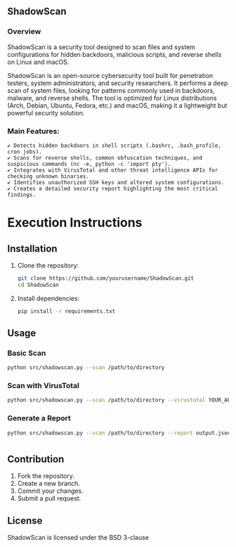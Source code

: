 ## ShadowScan

### Overview
ShadowScan is a security tool designed to scan files and system configurations for hidden backdoors, malicious scripts, and reverse shells on Linux and macOS.

ShadowScan is an open-source cybersecurity tool built for penetration testers, system administrators, and security researchers.
It performs a deep scan of system files, looking for patterns commonly used in backdoors, malware, and reverse shells.
The tool is optimized for Linux distributions (Arch, Debian, Ubuntu, Fedora, etc.) and macOS, making it a lightweight but powerful security solution.

### Main Features:

    ✔ Detects hidden backdoors in shell scripts (.bashrc, .bash_profile, cron jobs).
    ✔ Scans for reverse shells, common obfuscation techniques, and suspicious commands (nc -e, python -c 'import pty').
    ✔ Integrates with VirusTotal and other threat intelligence APIs for checking unknown binaries.
    ✔ Identifies unauthorized SSH keys and altered system configurations.
    ✔ Creates a detailed security report highlighting the most critical findings.

#

# Execution Instructions
## Installation
1. Clone the repository:
   ```bash
   git clone https://github.com/yourusername/ShadowScan.git
   cd ShadowScan
   ```
2. Install dependencies:
   ```bash
   pip install -r requirements.txt
   ```

## Usage
### Basic Scan
```bash
python src/shadowscan.py --scan /path/to/directory
```

### Scan with VirusTotal
```bash
python src/shadowscan.py --scan /path/to/directory --virustotal YOUR_API_KEY
```

### Generate a Report
```bash
python src/shadowscan.py --scan /path/to/directory --report output.json
```

#


## Contribution
1. Fork the repository.
2. Create a new branch.
3. Commit your changes.
4. Submit a pull request.

## License
ShadowScan is licensed under the BSD 3-clause


